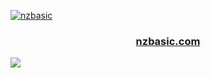 [![nzbasic](https://user-images.githubusercontent.com/54062686/111057028-19cc5500-84e9-11eb-9727-87ab2f485ca2.png)](https://nzbasic.com)

<h3 align="center"><a href="https://nzbasic.com" target="_blank" rel="noreferrer">nzbasic.com</a></h3>

![](https://hit.yhype.me/github/profile?user_id=54062686)
